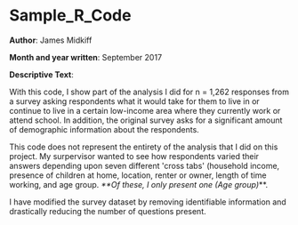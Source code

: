 # Sample_R_Code
**Author**:  James Midkiff

**Month and year written**:  September 2017

**Descriptive Text**: 

With this code, I show part of the analysis I did for n = 1,262 responses from a survey asking respondents what it would take for them to live in or continue to live in a certain low-income area where they currently work or attend school. In addition, the original survey asks for a significant amount of demographic information about the respondents.

This code does not represent the entirety of the analysis that I did on this project. My surpervisor wanted to see how respondents varied their answers depending upon seven different 'cross tabs' (household income, presence of children at home, location, renter or owner, length of time working, and age group. _**Of these, I only present one (Age group)_**.

I have modified the survey dataset by removing identifiable information and drastically reducing the number of questions present.
